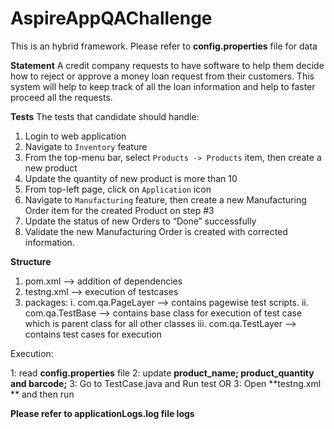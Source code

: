 # AspireAppQAChallenge
This is an hybrid framework.
Please refer to **config.properties** file for data

**Statement**
A credit company requests to have software to help them decide how to reject or approve a money loan request from their customers. This system will help to keep track of all the
loan information and help to faster proceed all the requests.

**Tests**
The tests that candidate should handle:
1. Login to web application
2. Navigate to `Inventory` feature
3. From the top-menu bar, select `Products -> Products` item, then create a new
product
4. Update the quantity of new product is more than 10
5. From top-left page, click on `Application` icon
6. Navigate to `Manufacturing` feature, then create a new Manufacturing Order item
for the created Product on step #3
7. Update the status of new Orders to “Done” successfully
8. Validate the new Manufacturing Order is created with corrected information.

**Structure**
1. pom.xml --> addition of dependencies
2. testng.xml --> execution of testcases
3. packages:
    i. com.qa.PageLayer --> contains pagewise test scripts.
    ii. com.qa.TestBase  --> contains base class for execution of test case which is parent class for all other classes
    iii. com.qa.TestLayer --> contains test cases for execution 
                      
Execution:

  1: read **config.properties** file
  2: update **product_name; product_quantity and barcode;**
  3: Go to TestCase.java and Run test
              OR
  3: Open **testng.xml ** and then run
  
  **Please refer to applicationLogs.log file logs**

